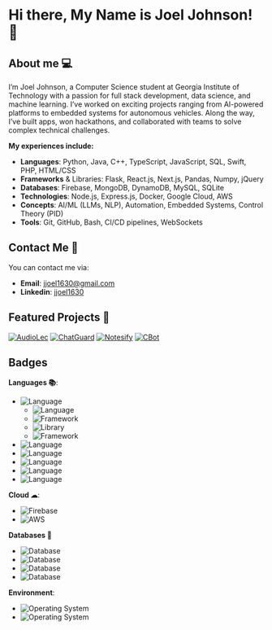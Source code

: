 # Hi there, My Name is Joel Johnson! 👋

<!--
**jjoel1630/jjoel1630** is a ✨ _special_ ✨ repository because its `README.md` (this file) appears on your GitHub profile.

Here are some ideas to get you started:

- 🔭 I’m currently working on ...
- 🌱 I’m currently learning ...
- 👯 I’m looking to collaborate on ...
- 🤔 I’m looking for help with ...
- 💬 Ask me about ...
-->

<!--[![Joel's GitHub stats](https://github-readme-stats.vercel.app/api?username=jjoel1630&theme=material-palenight&show_icons=true)](https://github.com/anuraghazra/github-readme-stats)

[![Top Languages](https://github-readme-stats.vercel.app/api/top-langs/?username=jjoel1630&theme=material-palenight&show_icons=true)](https://github.com/anuraghazra/github-readme-stats) -->

## About me 💻

I’m Joel Johnson, a Computer Science student at Georgia Institute of Technology with a passion for full stack development, data science, and machine learning. I’ve worked on exciting projects ranging from AI-powered platforms to embedded systems for autonomous vehicles. Along the way, I’ve built apps, won hackathons, and collaborated with teams to solve complex technical challenges.

**My experiences include:**

-  **Languages**: Python, Java, C++, TypeScript, JavaScript, SQL, Swift, PHP, HTML/CSS
-  **Frameworks** & Libraries: Flask, React.js, Next.js, Pandas, Numpy, jQuery
-  **Databases**: Firebase, MongoDB, DynamoDB, MySQL, SQLite
-  **Technologies**: Node.js, Express.js, Docker, Google Cloud, AWS
-  **Concepts**: AI/ML (LLMs, NLP), Automation, Embedded Systems, Control Theory (PID)
-  **Tools**: Git, GitHub, Bash, CI/CD pipelines, WebSockets


## Contact Me 📮

You can contact me via:

-   **Email**: jjoel1630@gmail.com
-   **Linkedin**: [jjoel1630](https://www.linkedin.com/in/jjoel1630/)

## Featured Projects 🥇

[![AudioLec](https://github-readme-stats.vercel.app/api/pin/?username=aryamankukal&repo=AudioLec&theme=material-palenight&show_icons=true)](https://github.com/anuraghazra/github-readme-stats) [![ChatGuard](https://github-readme-stats.vercel.app/api/pin/?username=jjoel1630&repo=ChatGuard&theme=material-palenight&show_icons=true)](https://github.com/anuraghazra/github-readme-stats) [![Notesify](https://github-readme-stats.vercel.app/api/pin/?username=jjoel1630&repo=Notesify&theme=material-palenight&show_icons=true)](https://github.com/anuraghazra/github-readme-stats) [![CBot](https://github-readme-stats.vercel.app/api/pin/?username=jjoel1630&repo=CBot&theme=material-palenight&show_icons=true)](https://github.com/jjoel1630/CBot)

## Badges

**Languages 📚**:

-   ![Language](https://img.shields.io/badge/Language-JavaScript-blue?style=for-the-badge&logo=JavaScript&logoColor=white)
    -   ![Language](https://img.shields.io/badge/Language-TypeScript-blue?style=for-the-badge&logo=TypeScript&logoColor=white)
    -   ![Framework](https://img.shields.io/badge/Framework-Nodejs-blue?style=for-the-badge&logo=Javascript&logoColor=white)
    -   ![Library](https://img.shields.io/badge/Library-React-blue?style=for-the-badge&logo=React&logoColor=white)
    -   ![Framework](https://img.shields.io/badge/Framework-Expressjs-blue?style=for-the-badge&logo=Express&logoColor=white)
-   ![Language](https://img.shields.io/badge/Language-HTML-blue?style=for-the-badge&logo=HTML5&logoColor=white)
-   ![Language](https://img.shields.io/badge/Language-CSS-blue?style=for-the-badge&logo=CSS3&logoColor=white)
-   ![Language](https://img.shields.io/badge/Language-C++-blue?style=for-the-badge&logoColor=white)
-   ![Language](https://img.shields.io/badge/Language-Java-blue?style=for-the-badge&logo=Java&logoColor=white)
-   ![Language](https://img.shields.io/badge/Language-Python-blue?style=for-the-badge&logo=Python&logoColor=white)

**Cloud ☁**:

-   ![Firebase](https://img.shields.io/badge/Cloud%20SDK-Firebase-blue?style=for-the-badge&logo=Firebase&logoColor=white)
-   ![AWS](https://img.shields.io/badge/Cloud%20Provider-AWS-blue?style=for-the-badge&logo=Amazon%20AWS&logoColor=white)

**Databases 📄**

-   ![Database](https://img.shields.io/badge/Database-MongoDB-blue?style=for-the-badge&logo=MongoDB&logoColor=white)
-   ![Database](https://img.shields.io/badge/Database-DynamoDB-blue?style=for-the-badge&logo=Amazon%20DynamoDB&logoColor=white)
-   ![Database](http://img.shields.io/badge/Database-MySQL-blue?style=for-the-badge&logo=MySQL&logoColor=white)
-   ![Database](https://img.shields.io/badge/Database-SQLITE-blue?style=for-the-badge&logo=SQLite&logoColor=white)

**Environment**:

-   ![Operating System](https://img.shields.io/badge/Operating%20System-Ubuntu-blue?style=for-the-badge&logo=Ubuntu&logoColor=white)
-   ![Operating System](https://img.shields.io/badge/Operating%20System-Windows-blue?style=for-the-badge&logo=Windows&logoColor=white)
